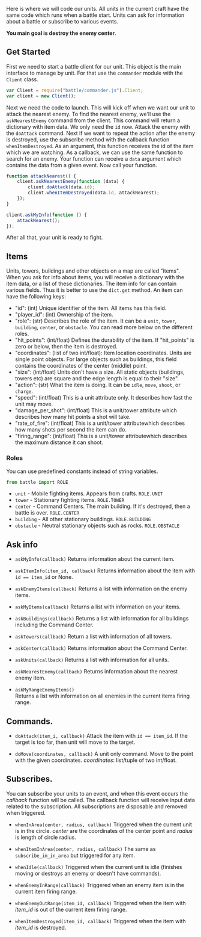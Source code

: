 Here is where we will code our units. All units in the current craft have the same code which runs when a battle start. Units can ask for information about a battle or subscribe to various events.

**You main goal is destroy the enemy center**.

## Get Started

First we need to start a battle client for our unit.
This object is the main interface to manage by unit.
For that use the `commander` module with the `Client` class.

```javascript
var Client = require("battle/commander.js").Client;
var client = new Client();
```

Next we need the code to launch. This will kick off when we want our unit to attack the nearest enemy.
To find the nearest enemy, we'll use the `askNearestEnemy` command from the client.
This command will return a dictionary with item data. We only need the `id` now.
Attack the enemy with the `doAttack` command.
Next if we want to repeat the action after the enemy is destroyed, use the subscribe method with the
callback function `whenItemDestroyed`. As an argument, this function receives the
id of the item which we are watching. As a callback, we can use the same function to
search for an enemy. Your function can receive a `data` argument which contains the data from a given event.
Now call your function.


```javascript
function attackNearest() {
    client.askNearestEnemy(function (data) {
        client.doAttack(data.id);
        client.whenItemDestroyed(data.id, attackNearest);
    });
}

client.askMyInfo(function () {
    attackNearest();
});
```

After all that, your unit is ready to fight.

## Items

Units, towers, buildings and other objects on a map are called "items".
When you ask for info about items, you will receive a dictionary with the item data, or
a list of these dictionaries. The item info for can contain various fields.
Thus it is better to use the `dict.get` method. An item can have the following keys:

- "id": (int) Unique identifier of the item. All items has this field.
- "player_id": (int) Ownership of the item.
- "role": (str) Describes the role of the item. It can be a `unit`, `tower`, `building`, `center`, or `obstacle`. You can read more below on the different roles.
- "hit_points": (int/float) Defines the durability of the item. If "hit_points" is zero or below, then
  the item is destroyed.
- "coordinates": (list of two int/float): Item location coordinates. Units are single point objects.
  For large objects such as buildings, this field contains the coordinates of the center (middle) point.
- "size": (int/float) Units don't have a size. All static objects (buildings, towers etc) are
  square and the edge length is equal to their "size".
- "action": (str) What the item is doing. It can be `idle`, `move`, `shoot`, or `charge`.
- "speed": (int/float) This is a unit attribute only. It describes how fast the unit may move.
- "damage_per_shot": (int/float) This is a unit/tower attribute which describes how many hit points a shot will take.
- "rate_of_fire": (int/float) This is a unit/tower attributewhich describes how many shots per second the item can do.
- "firing_range": (int/float) This is a unit/tower attributewhich describes the maximum distance it can shoot.


### Roles

You can use predefined constants instead of string variables.

```python
from battle import ROLE
```

- `unit` - Mobile fighting items. Appears from crafts. `ROLE.UNIT`
- `tower` - Stationary fighting items. `ROLE.TOWER`
- `center` - Command Centers. The main building. If it's destroyed, then a battle is over. `ROLE.CENTER`
- `building` - All other stationary buildings. `ROLE.BUILDING`
- `obstacle` - Neutral stationary objects such as rocks. `ROLE.OBSTACLE`

## Ask info

- `askMyInfo(callback)` Returns information about the current item.

- `askItemInfo(item_id, callback)` Returns information about the item with `id == item_id` or None.

- `askEnemyItems(callback)` Returns a list with information on the enemy items.

- `askMyItems(callback)` Returns a list with information on your items.

- `askBuildings(callback)` Returns a list with information for all buildings including the Command Center.

- `askTowers(callback)` Return a list with information of all towers.

- `askCenter(callback)` Returns information about the Command Center.

- `askUnits(callback)` Returns a list with information for all units.

- `askNearestEnemy(callback)` Returns information about the nearest enemy item.

- `askMyRangeEnemyItems()`  
    Returns a list with information on all enemies in the current items firing range.

## Commands.

- `doAttack(item_i, callback)` Attack the item with `id == item_id`.
    If the target is too far, then unit will move to the target.

- `doMove(coordinates, callback)` A unit only command.
    Move to the point with the given coordinates. _coordinates_: list/tuple of two int/float.


## Subscribes.

You can subscribe your units to an event, and when this event occurs the _callback_ function
will be called. The callback function will receive input data related to the subscription.
All subscriptions are disposable and removed when triggered.

- `whenInArea(center, radius, callback)` Triggered when the current unit is in
  the circle. _center_ are the coordinates of the center point and _radius_ is length of circle radius.

- `whenItemInArea(center, radius, callback)` The same as `subscribe_im_in_area` but
  triggered for any item.

- `whenIdle(callback)` Triggered when the current unit is idle (finishes moving or
  destroys an enemy or doesn't have commands).

- `whenEnemyInRange(callback)` Triggered when an enemy item is in the current item
  firing range.

- `whenEnemyOutRange(item_id, callback)` Triggered when the item with _item_id_ is
  out of the current item firing range.

- `whenItemDestroyed(item_id, callback)` Triggered when the item with _item_id_ is destroyed.

